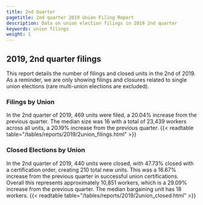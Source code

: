 ```yaml
---
title: 2nd Quarter 
pagetitle: 2nd quarter 2019 Union Filing Report
description: Data on union election filings in 2019 2nd quarter 
keywords: union filings
weight: 1
---
```


## 2019, 2nd quarter filings

This report details the number of filings and closed units in the 2nd of 2019. As a reminder, we are only showing filings and closures related to single union elections (rare multi-union elections are excluded).

### Filings by Union
In the 2nd quarter of 2019, 469 units were filed, a 20.04% increase from the previous quarter. The median size was 16 with a total of 23,439 workers across all units, a 20.19% increase from the previous quarter.
{{< readtable table="/tables/reports/2019/2union_filings.html" >}}

### Closed Elections by Union
In the 2nd quarter of 2019, 440 units were closed, with 47.73% closed with a certification order, creating 210 total new units. This was a 16.67% increase from the previous quarter in successful union certifications. Overall this represents approximately 10,851 workers, which is a 29.09% increase from the previous quarter. The median bargaining unit has 18 workers.
{{< readtable table="/tables/reports/2019/2union_closed.html" >}}
